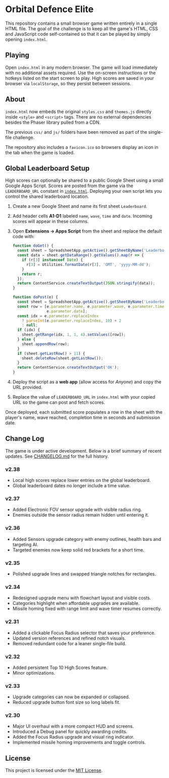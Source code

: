 # Orbital Defence Elite

This repository contains a small browser game written entirely in a single HTML file. The goal of the challenge is to keep all the game's HTML, CSS and JavaScript code self-contained so that it can be played by simply opening `index.html`.

## Playing

Open `index.html` in any modern browser. The game will load immediately with no additional assets required. Use the on-screen instructions or the hotkeys listed on the start screen to play.
High scores are saved in your browser via `localStorage`, so they persist between sessions.

## About

`index.html` now embeds the original `styles.css` and `themes.js` directly inside `<style>` and `<script>` tags. There are no external dependencies besides the Phaser library pulled from a CDN.

The previous `css/` and `js/` folders have been removed as part of the single-file challenge.

The repository also includes a `favicon.ico` so browsers display an icon in the
tab when the game is loaded.

## Global Leaderboard Setup

High scores can optionally be shared to a public Google Sheet using a small
Google Apps Script. Scores are posted from the game via the `LEADERBOARD_URL`
constant in [`index.html`](index.html). Deploying your own script lets you
control the shared leaderboard location.

1. Create a new Google Sheet and name its first sheet `Leaderboard`.
2. Add header cells **A1-D1** labeled `name`, `wave`, `time` and `date`. Incoming
   scores will appear in these columns.
3. Open **Extensions → Apps Script** from the sheet and replace the default code
   with:

   ```javascript
   function doGet() {
     const sheet = SpreadsheetApp.getActive().getSheetByName('Leaderboard');
     const data = sheet.getDataRange().getValues().map(r => {
       if (r[3] instanceof Date) {
         r[3] = Utilities.formatDate(r[3], 'GMT', 'yyyy-MM-dd');
       }
       return r;
     });
     return ContentService.createTextOutput(JSON.stringify(data));
   }

   function doPost(e) {
     const sheet = SpreadsheetApp.getActive().getSheetByName('Leaderboard');
     const row = [e.parameter.name, e.parameter.wave, e.parameter.time,
                  e.parameter.date];
     const idx = e.parameter.replaceIndex
       ? parseInt(e.parameter.replaceIndex, 10) + 2
       : null;
     if (idx) {
       sheet.getRange(idx, 1, 1, 4).setValues([row]);
     } else {
       sheet.appendRow(row);
     }
     if (sheet.getLastRow() > 11) {
       sheet.deleteRow(sheet.getLastRow());
     }
     return ContentService.createTextOutput('OK');
   }
   ```

4. Deploy the script as a **web app** (allow access for *Anyone*) and copy the
   URL provided.
5. Replace the value of `LEADERBOARD_URL` in `index.html` with your copied URL so
   the game can post and fetch scores.

Once deployed, each submitted score populates a row in the sheet with the
player's name, wave reached, completion time in seconds and submission date.

## Change Log

The game is under active development. Below is a brief summary of recent updates.
See [CHANGELOG.md](CHANGELOG.md) for the full history.

### v2.38
- Local high scores replace lower entries on the global leaderboard.
- Global leaderboard dates no longer include a time value.

### v2.37
- Added Electronic FOV sensor upgrade with visible radius ring.
- Enemies outside the sensor radius remain hidden until entering it.

### v2.36
- Added Sensors upgrade category with enemy outlines, health bars and targeting AI.
- Targeted enemies now keep solid red brackets for a short time.

### v2.35
- Polished upgrade lines and swapped triangle notches for rectangles.

### v2.34
- Redesigned upgrade menu with flowchart layout and visible costs.
- Categories highlight when affordable upgrades are available.
- Missile homing fixed with range limit and wave timer resumes correctly.

### v2.31
- Added a clickable Focus Radius selector that saves your preference.
- Updated version references and refined notch visuals.
- Removed redundant code for a leaner single-file build.

### v2.32
- Added persistent Top 10 High Scores feature.
- Minor optimizations.

### v2.33
- Upgrade categories can now be expanded or collapsed.
- Reduced upgrade button font size so long labels fit.

### v2.30
- Major UI overhaul with a more compact HUD and screens.
- Introduced a Debug panel for quickly awarding credits.
- Added the Focus Radius upgrade and visual ring indicator.
- Implemented missile homing improvements and toggle controls.

## License

This project is licensed under the [MIT License](LICENSE).
